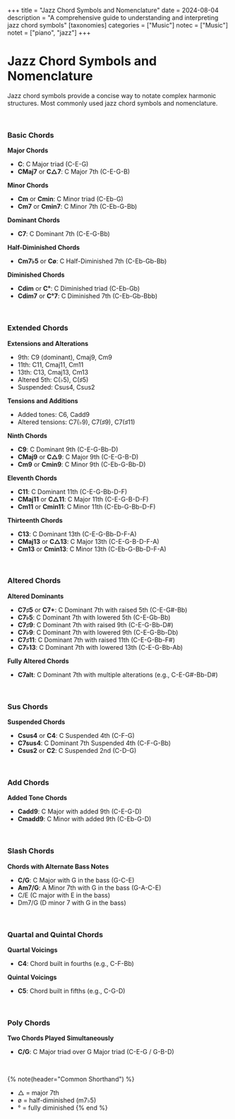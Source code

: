 +++
title = "Jazz Chord Symbols and Nomenclature"
date = 2024-08-04
description = "A comprehensive guide to understanding and interpreting jazz chord symbols"
[taxonomies]
categories = ["Music"]
notec = ["Music"]
notet = ["piano", "jazz"]
+++

# **Jazz Chord Symbols and Nomenclature**


Jazz chord symbols provide a concise way to notate complex harmonic structures. Most commonly used jazz chord symbols and nomenclature.

<br>

### Basic Chords
**Major Chords**
- **C**: C Major triad (C-E-G)
- **CMaj7** or **C△7**: C Major 7th (C-E-G-B)

**Minor Chords**
- **Cm** or **Cmin**: C Minor triad (C-Eb-G)
- **Cm7** or **Cmin7**: C Minor 7th (C-Eb-G-Bb)

**Dominant Chords**
- **C7**: C Dominant 7th (C-E-G-Bb)

**Half-Diminished Chords**
- **Cm7♭5** or **Cø**: C Half-Diminished 7th (C-Eb-Gb-Bb)

**Diminished Chords**
- **Cdim** or **C°**: C Diminished triad (C-Eb-Gb)
- **Cdim7** or **C°7**: C Diminished 7th (C-Eb-Gb-Bbb)

<br>

### Extended Chords
**Extensions and Alterations**
- 9th: C9 (dominant), Cmaj9, Cm9
- 11th: C11, Cmaj11, Cm11
- 13th: C13, Cmaj13, Cm13
- Altered 5th: C(♭5), C(♯5)
- Suspended: Csus4, Csus2


**Tensions and Additions**
- Added tones: C6, Cadd9
- Altered tensions: C7(♭9), C7(♯9), C7(♯11)


**Ninth Chords**
- **C9**: C Dominant 9th (C-E-G-Bb-D)
- **CMaj9** or **C△9**: C Major 9th (C-E-G-B-D)
- **Cm9** or **Cmin9**: C Minor 9th (C-Eb-G-Bb-D)

**Eleventh Chords**
- **C11**: C Dominant 11th (C-E-G-Bb-D-F)
- **CMaj11** or **C△11**: C Major 11th (C-E-G-B-D-F)
- **Cm11** or **Cmin11**: C Minor 11th (C-Eb-G-Bb-D-F)

**Thirteenth Chords**
- **C13**: C Dominant 13th (C-E-G-Bb-D-F-A)
- **CMaj13** or **C△13**: C Major 13th (C-E-G-B-D-F-A)
- **Cm13** or **Cmin13**: C Minor 13th (C-Eb-G-Bb-D-F-A)

<br>

### Altered Chords
**Altered Dominants**
- **C7♯5** or **C7+**: C Dominant 7th with raised 5th (C-E-G#-Bb)
- **C7♭5**: C Dominant 7th with lowered 5th (C-E-Gb-Bb)
- **C7♯9**: C Dominant 7th with raised 9th (C-E-G-Bb-D#)
- **C7♭9**: C Dominant 7th with lowered 9th (C-E-G-Bb-Db)
- **C7♯11**: C Dominant 7th with raised 11th (C-E-G-Bb-F#)
- **C7♭13**: C Dominant 7th with lowered 13th (C-E-G-Bb-Ab)

**Fully Altered Chords**
- **C7alt**: C Dominant 7th with multiple alterations (e.g., C-E-G#-Bb-D#)

<br>

### Sus Chords
**Suspended Chords**
- **Csus4** or **C4**: C Suspended 4th (C-F-G)
- **C7sus4**: C Dominant 7th Suspended 4th (C-F-G-Bb)
- **Csus2** or **C2**: C Suspended 2nd (C-D-G)

<br>

### Add Chords
**Added Tone Chords**
- **Cadd9**: C Major with added 9th (C-E-G-D)
- **Cmadd9**: C Minor with added 9th (C-Eb-G-D)

<br>

### Slash Chords
**Chords with Alternate Bass Notes**
- **C/G**: C Major with G in the bass (G-C-E)
- **Am7/G**: A Minor 7th with G in the bass (G-A-C-E)
- C/E (C major with E in the bass)
- Dm7/G (D minor 7 with G in the bass)

<br>

### Quartal and Quintal Chords
**Quartal Voicings**
- **C4**: Chord built in fourths (e.g., C-F-Bb)

**Quintal Voicings**
- **C5**: Chord built in fifths (e.g., C-G-D)

<br>

### Poly Chords
**Two Chords Played Simultaneously**
- **C/G**: C Major triad over G Major triad (C-E-G / G-B-D)

<br>

{% note(header="Common Shorthand") %}
- △ = major 7th
- ø = half-diminished (m7♭5)
- ° = fully diminished
{% end %}